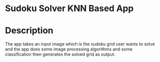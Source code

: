 # Sudoku Solver KNN Based App

# Description
The app takes an input image which is the sudoku grid user wants to solve and the app does some image processing algorithms and some classification then generates the solved grid as output.
 
